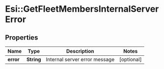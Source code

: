 # Esi::GetFleetMembersInternalServerError

## Properties
Name | Type | Description | Notes
------------ | ------------- | ------------- | -------------
**error** | **String** | Internal server error message | [optional] 


